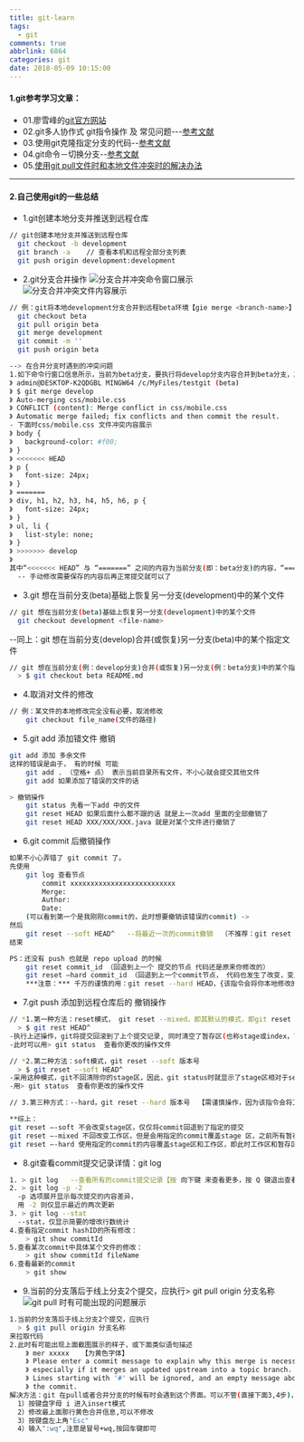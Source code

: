 ```yaml
---
title: git-learn
tags:
  - git
comments: true
abbrlink: 6864
categories: git
date: 2018-05-09 10:15:00
---
```



#### 1.git参考学习文章：  
- 01.廖雪峰的[git官方网站](https://www.liaoxuefeng.com/wiki/0013739516305929606dd18361248578c67b8067c8c017b000/001375840038939c291467cc7c747b1810aab2fb8863508000)
- 02.git多人协作式 git指令操作 及 常见问题---[参考文献](http://www.cnblogs.com/wufangfang/p/6085767.html)
- 03.使用git克隆指定分支的代码--[参考文献](http://www.cnblogs.com/nylcy/p/6569284.html)
- 04.git命令－切换分支--[参考文献](http://blog.csdn.net/u014540717/article/details/54314126)
- 05.[使用git pull文件时和本地文件冲突时的解决办法](http://www.01happy.com/git-resolve-conflicts/)
---------------------------------------
#### 2.自己使用git的一些总结

- 1.git创建本地分支并推送到远程仓库
```bash
// git创建本地分支并推送到远程仓库
  git checkout -b development
  git branch -a    // 查看本机和远程全部分支列表
  git push origin development:development
```

<!-- more -->

- 2.git分支合并操作
![分支合并冲突命令窗口展示](http://i68.tinypic.com/vsgtmu.jpg)
![分支合并冲突文件内容展示](http://i68.tinypic.com/23m999i.jpg)
```bash
// 例：git将本地development分支合并到远程beta环境【gie merge <branch-name>】
  git checkout beta
  git pull origin beta
  git merge development
  git commit -m ''
  git push origin beta

--> 在合并分支时遇到的冲突问题
1.如下命令行窗口信息所示，当前为beta分支，要执行将develop分支内容合并到beta分支，其中 css/mobile.css 文件发生冲突并自动合并时出现了问题，需要手动更改
》 admin@DESKTOP-K2QDGBL MINGW64 /c/MyFiles/testgit (beta)
》 $ git merge develop
》 Auto-merging css/mobile.css
》 CONFLICT (content): Merge conflict in css/mobile.css
》 Automatic merge failed; fix conflicts and then commit the result.
- 下面时css/mobile.css 文件冲突内容展示
》 body {
》   background-color: #f00;
》 }
》 <<<<<<< HEAD
》 p {
》   font-size: 24px;
》 }
》 =======
》 div, h1, h2, h3, h4, h5, h6, p {
》   font-size: 24px;
》 }
》 ul, li {
》   list-style: none;
》 }
》 >>>>>>> develop
》 
其中“<<<<<<< HEAD” 与 “=======” 之间的内容为当前分支(即：beta分支)的内容，“=======” 和 “>>>>>>> develop” 之间的内容为要合并分支(即：develop分支)的内容
  -- 手动修改需要保存的内容后再正常提交就可以了
```

- 3.git 想在当前分支(beta)基础上恢复另一分支(development)中的某个文件
```bash
// git 想在当前分支(beta)基础上恢复另一分支(development)中的某个文件
  git checkout development <file-name>

```
--同上：git 想在当前分支(develop)合并(或恢复)另一分支(beta)中的某个指定文件
```bash
// git 想在当前分支(例：develop分支)合并(或恢复)另一分支(例：beta分支)中的某个指定文件(例：README.md文件)
  > $ git checkout beta README.md

```

- 4.取消对文件的修改
```bash
// 例：某文件的本地修改完全没有必要，取消修改
    git checkout file_name(文件的路径)
```

- 5.git add 添加错文件 撤销
```bash
git add 添加 多余文件 
这样的错误是由于， 有的时候 可能
    git add . （空格+ 点） 表示当前目录所有文件，不小心就会提交其他文件
    git add 如果添加了错误的文件的话

> 撤销操作
    git status 先看一下add 中的文件 
    git reset HEAD 如果后面什么都不跟的话 就是上一次add 里面的全部撤销了 
    git reset HEAD XXX/XXX/XXX.java 就是对某个文件进行撤销了
```

- 6.git commit 后撤销操作
```bash
如果不小心弄错了 git commit 了。 
先使用 
    git log 查看节点 
        commit xxxxxxxxxxxxxxxxxxxxxxxxxx 
        Merge: 
        Author: 
        Date:
    (可以看到第一个是我刚刚commit的，此时想要撤销该错误的commit) -> 
然后 
    git reset --soft HEAD^   --将最近一次的commit撤销  （不推荐：git reset commit_id）
结束

PS：还没有 push 也就是 repo upload 的时候
    git reset commit_id （回退到上一个 提交的节点 代码还是原来你修改的） 
    git reset –hard commit_id （回退到上一个commit节点， 代码也发生了改变，变成上一次的）
    ***注意：*** 千万的谨慎的用：git reset --hard HEAD，{该指令会将你本地修改的所有文件撤销，活儿就白干了}
```


- 7.git push 添加到远程仓库后的 撤销操作
```bash
// *1.第一种方法：reset模式， git reset --mixed，即其默认的模式，即git reset 版本号。
  > $ git rest HEAD^
-执行上述操作，git将提交回滚到了上个提交记录, 同时清空了暂存区(也称stage或index，下文用stage代替暂存区)，但是工作区仍然保留，所以git status时，显示时当前工作区相对于当前记录的变动。使用这种模式不用害怕吧，他并不会清除你的工作区，你在撤销前做的任何操作都不会消失。
-此时可以用> git status  查看你更改的操作文件

// *2.第二种方法：soft模式，git reset --soft 版本号
  > $ git reset --soft HEAD^
-采用这种模式，git不回清除你的stage区，因此，git status时就显示了stage区相对于second commit的变化。此时工作区是clean 的，而stage区则有变化。 
-用> git status  查看你更改的操作文件

// 3.第三种方式：--hard，git reset --hard 版本号  【需谨慎操作，因为该指令会将工作区，stage区清理干净】

**综上：
git reset –-soft 不会改变stage区，仅仅将commit回退到了指定的提交
git reset –-mixed 不回改变工作区，但是会用指定的commit覆盖stage 区，之前所有暂存的内容都变为未暂存(即工作区)的状态
git reset –-hard 使用指定的commit的内容覆盖stage区和工作区，即此时工作区和暂存区都是干净的。
```

- 8.git查看commit提交记录详情：git log
```bash
1. > git log   --查看所有的commit提交记录【按 向下键 来查看更多，按 Q 键退出查看日志】
2. > git log -p -2
  -p 选项展开显示每次提交的内容差异，
  用 -2 则仅显示最近的两次更新
3. > git log --stat
  --stat，仅显示简要的增改行数统计
4.查看指定commit hashID的所有修改：
    > git show commitId
5.查看某次commit中具体某个文件的修改：
    > git show commitId fileName
6.查看最新的commit
    > git show
```

- 9.当前的分支落后于线上分支2个提交，应执行> git pull origin 分支名称
![git pull 时有可能出现的问题展示](http://i63.tinypic.com/b9ion8.jpg)
```bash
1.当前的分支落后于线上分支2个提交，应执行
  > $ git pull origin 分支名称
来拉取代码
2.此时有可能出现上面截图展示的样子，或下面类似语句描述
    》 mer xxxxx   【为黄色字体】
    》 Please enter a commit message to explain why this merge is necessary,
    》 especially if it merges an updated upstream into a topic branch.
    》 Lines starting with '#' will be ignored, and an empty message aborts
    》 the commit.
解决方法：git 在pull或者合并分支的时候有时会遇到这个界面。可以不管(直接下面3,4步)，如果要输入解释的话就需要:
  1）按键盘字母 i 进入insert模式
  2）修改最上面那行黄色合并信息,可以不修改
  3）按键盘左上角"Esc"
  4）输入":wq",注意是冒号+wq,按回车键即可

```
